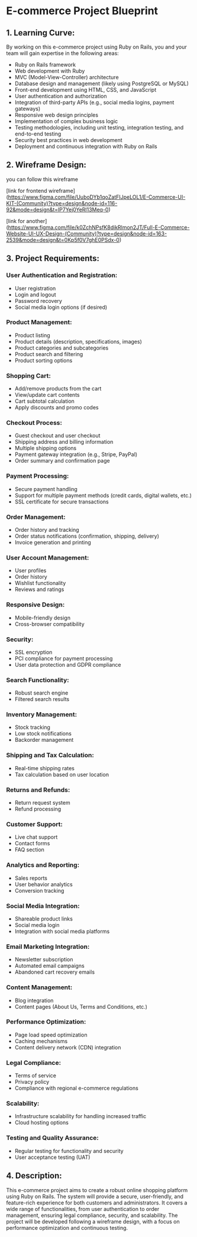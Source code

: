 # E-commerce Project Blueprint

## 1. Learning Curve:

By working on this e-commerce project using Ruby on Rails, you and your team will gain expertise in the following areas:

- Ruby on Rails framework
- Web development with Ruby
- MVC (Model-View-Controller) architecture
- Database design and management (likely using PostgreSQL or MySQL)
- Front-end development using HTML, CSS, and JavaScript
- User authentication and authorization
- Integration of third-party APIs (e.g., social media logins, payment gateways)
- Responsive web design principles
- Implementation of complex business logic
- Testing methodologies, including unit testing, integration testing, and end-to-end testing
- Security best practices in web development
- Deployment and continuous integration with Ruby on Rails

## 2. Wireframe Design:

you can follow this wireframe

[link for frontend wireframe] (https://www.figma.com/file/UuboDYb1qoZatFIJpeLOL1/E-Commerce-UI-KIT-(Community)?type=design&node-id=116-92&mode=design&t=lP7Yej0YeRl13Meq-0)

[link for another] (https://www.figma.com/file/k0ZchNPsfK8dikRlmon2JT/Full-E-Commerce-Website-UI-UX-Design-(Community)?type=design&node-id=163-2539&mode=design&t=0Kp5f0V7ghE0PSdx-0)

## 3. Project Requirements:

### User Authentication and Registration:

- User registration
- Login and logout
- Password recovery
- Social media login options (if desired)

### Product Management:

- Product listing
- Product details (description, specifications, images)
- Product categories and subcategories
- Product search and filtering
- Product sorting options

### Shopping Cart:

- Add/remove products from the cart
- View/update cart contents
- Cart subtotal calculation
- Apply discounts and promo codes

### Checkout Process:

- Guest checkout and user checkout
- Shipping address and billing information
- Multiple shipping options
- Payment gateway integration (e.g., Stripe, PayPal)
- Order summary and confirmation page

### Payment Processing:

- Secure payment handling
- Support for multiple payment methods (credit cards, digital wallets, etc.)
- SSL certificate for secure transactions

### Order Management:

- Order history and tracking
- Order status notifications (confirmation, shipping, delivery)
- Invoice generation and printing

### User Account Management:

- User profiles
- Order history
- Wishlist functionality
- Reviews and ratings

### Responsive Design:

- Mobile-friendly design
- Cross-browser compatibility

### Security:

- SSL encryption
- PCI compliance for payment processing
- User data protection and GDPR compliance

### Search Functionality:

- Robust search engine
- Filtered search results

### Inventory Management:

- Stock tracking
- Low stock notifications
- Backorder management

### Shipping and Tax Calculation:

- Real-time shipping rates
- Tax calculation based on user location

### Returns and Refunds:

- Return request system
- Refund processing

### Customer Support:

- Live chat support
- Contact forms
- FAQ section

### Analytics and Reporting:

- Sales reports
- User behavior analytics
- Conversion tracking

### Social Media Integration:

- Shareable product links
- Social media login
- Integration with social media platforms

### Email Marketing Integration:

- Newsletter subscription
- Automated email campaigns
- Abandoned cart recovery emails

### Content Management:

- Blog integration
- Content pages (About Us, Terms and Conditions, etc.)

### Performance Optimization:

- Page load speed optimization
- Caching mechanisms
- Content delivery network (CDN) integration

### Legal Compliance:

- Terms of service
- Privacy policy
- Compliance with regional e-commerce regulations

### Scalability:

- Infrastructure scalability for handling increased traffic
- Cloud hosting options

### Testing and Quality Assurance:

- Regular testing for functionality and security
- User acceptance testing (UAT)

## 4. Description:

This e-commerce project aims to create a robust online shopping platform using Ruby on Rails. The system will provide a secure, user-friendly, and feature-rich experience for both customers and administrators. It covers a wide range of functionalities, from user authentication to order management, ensuring legal compliance, security, and scalability. The project will be developed following a wireframe design, with a focus on performance optimization and continuous testing.
